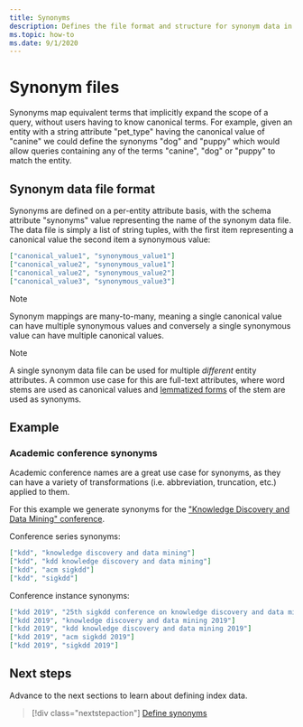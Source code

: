```yaml
---
title: Synonyms
description: Defines the file format and structure for synonym data in MAKES
ms.topic: how-to
ms.date: 9/1/2020
---
```


# Synonym files

Synonyms map equivalent terms that implicitly expand the scope of a query, without users having to know canonical terms. For example, given an entity with a string attribute "pet_type" having the canonical value of "canine" we could define the synonyms "dog" and "puppy" which would allow queries containing any of the terms "canine", "dog" or "puppy" to match the entity.

## Synonym data file format

Synonyms are defined on a per-entity attribute basis, with the schema attribute "synonyms" value representing the name of the synonym data file. The data file is simply a list of string tuples, with the first item representing a canonical value the second item a synonymous value:

``` JSON
["canonical_value1", "synonymous_value1"]
["canonical_value2", "synonymous_value1"]
["canonical_value2", "synonymous_value2"]
["canonical_value3", "synonymous_value3"]
```

> [!NOTE]
> Synonym mappings are many-to-many, meaning a single canonical value can have multiple synonymous values and conversely a single synonymous value can have multiple canonical values.

> [!NOTE]
> A single synonym data file can be used for multiple *different* entity attributes. A common use case for this are full-text attributes, where word stems are used as canonical values and [lemmatized forms](https://en.wikipedia.org/wiki/Lemmatisation) of the stem are used as synonyms.

## Example

### Academic conference synonyms

Academic conference names are a great use case for synonyms, as they can have a variety of transformations (i.e. abbreviation, truncation, etc.) applied to them.

For this example we generate synonyms for the ["Knowledge Discovery and Data Mining" conference](https://academic.microsoft.com/conference/1130985203).

Conference series synonyms:

``` JSON
["kdd", "knowledge discovery and data mining"]
["kdd", "kdd knowledge discovery and data mining"]
["kdd", "acm sigkdd"]
["kdd", "sigkdd"]
```

Conference instance synonyms:

``` JSON
["kdd 2019", "25th sigkdd conference on knowledge discovery and data mining"]
["kdd 2019", "knowledge discovery and data mining 2019"]
["kdd 2019", "kdd knowledge discovery and data mining 2019"]
["kdd 2019", "acm sigkdd 2019"]
["kdd 2019", "sigkdd 2019"]
```

## Next steps

Advance to the next sections to learn about defining index data.

> [!div class="nextstepaction"]
>[Define synonyms](how-to-index-data.md)